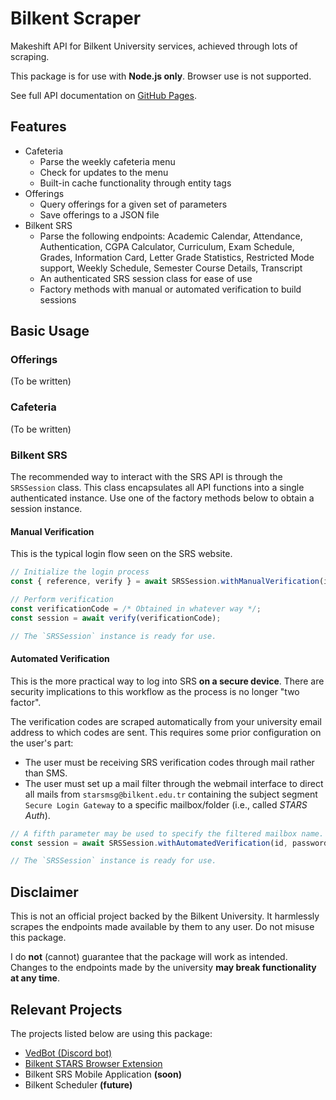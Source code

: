 # Bilkent Scraper

Makeshift API for Bilkent University services, achieved through lots of scraping.

This package is for use with **Node.js only**. Browser use is not supported.

See full API documentation on [GitHub Pages](https://vedattt.github.io/bilkent-scraper).

## Features

- Cafeteria
  - Parse the weekly cafeteria menu
  - Check for updates to the menu
  - Built-in cache functionality through entity tags
- Offerings
  - Query offerings for a given set of parameters
  - Save offerings to a JSON file
- Bilkent SRS
  - Parse the following endpoints:
    Academic Calendar,
    Attendance,
    Authentication,
    CGPA Calculator,
    Curriculum,
    Exam Schedule,
    Grades,
    Information Card,
    Letter Grade Statistics,
    Restricted Mode support,
    Weekly Schedule,
    Semester Course Details,
    Transcript
  - An authenticated SRS session class for ease of use
  - Factory methods with manual or automated verification to build sessions

## Basic Usage

### Offerings

(To be written)

### Cafeteria

(To be written)

### Bilkent SRS

The recommended way to interact with the SRS API is through the `SRSSession` class.
This class encapsulates all API functions into a single authenticated instance.
Use one of the factory methods below to obtain a session instance.

#### Manual Verification

This is the typical login flow seen on the SRS website.

```ts
// Initialize the login process
const { reference, verify } = await SRSSession.withManualVerification(id, password);

// Perform verification
const verificationCode = /* Obtained in whatever way */;
const session = await verify(verificationCode);

// The `SRSSession` instance is ready for use.
```

#### Automated Verification

This is the more practical way to log into SRS **on a secure device**.
There are security implications to this workflow as the process is no longer "two factor".

The verification codes are scraped automatically from your university email address to which codes are sent.
This requires some prior configuration on the user's part:

- The user must be receiving SRS verification codes through mail rather than SMS.
- The user must set up a mail filter through the webmail interface to direct all mails from `starsmsg@bilkent.edu.tr` containing the subject segment `Secure Login Gateway` to a specific mailbox/folder (i.e., called *STARS Auth*).

```ts
// A fifth parameter may be used to specify the filtered mailbox name. The default is "STARS Auth".
const session = await SRSSession.withAutomatedVerification(id, password, email, emailPassword);

// The `SRSSession` instance is ready for use.
```

## Disclaimer

This is not an official project backed by the Bilkent University.
It harmlessly scrapes the endpoints made available by them to any user.
Do not misuse this package.

I do **not** (cannot) guarantee that the package will work as intended.
Changes to the endpoints made by the university **may break functionality at any time**.

## Relevant Projects

The projects listed below are using this package:

- [VedBot (Discord bot)](https://github.com/vedattt/discord-vedbot)
- [Bilkent STARS Browser Extension](https://github.com/vedattt/bilkent-stars-extension)
- Bilkent SRS Mobile Application **(soon)**
- Bilkent Scheduler **(future)**
